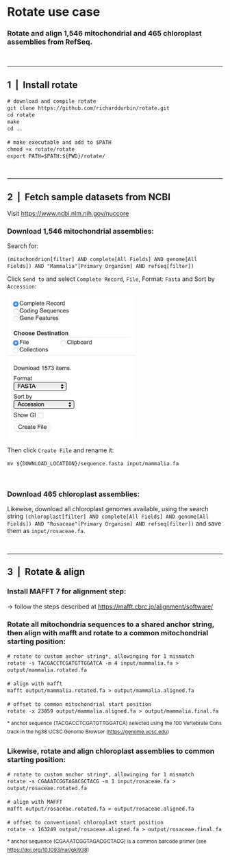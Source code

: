 # **Rotate use case**
### Rotate and align 1,546 mitochondrial and 465 chloroplast assemblies from RefSeq.
<br />

**********
## **1&nbsp;&nbsp;|&nbsp;&nbsp;Install rotate**
```
# download and compile rotate
git clone https://github.com/richarddurbin/rotate.git
cd rotate
make
cd ..

# make executable and add to $PATH
chmod +x rotate/rotate
export PATH=$PATH:${PWD}/rotate/
```

<br />

**********

## **2&nbsp;&nbsp;|&nbsp;&nbsp;Fetch sample datasets from NCBI**

Visit https://www.ncbi.nlm.nih.gov/nuccore

### Download 1,546 mitochondrial assemblies:
Search for:
```
(mitochondrion[filter] AND complete[All Fields] AND genome[All Fields]) AND "Mammalia"[Primary Organism] AND refseq[filter])
```
Click ```Send to``` and select ```Complete Record```, ```File```, Format: ```Fasta``` and Sort by ```Accession```:


<img src=".media/ncbi_export.png" alt="drawing" width="300"/>

Then click ```Create File``` and rename it:

```
mv ${DOWNLOAD_LOCATION}/sequence.fasta input/mammalia.fa
```
<br />

### Download 465 chloroplast assemblies:

Likewise, download all chloroplast genomes available, using the search string ```(chloroplast[filter] AND complete[All Fields] AND genome[All Fields]) AND "Rosaceae"[Primary Organism] AND refseq[filter])``` and save them as ```input/rosaceae.fa```.

<br />

**********

## **3&nbsp;&nbsp;|&nbsp;&nbsp;Rotate & align**


### Install MAFFT 7 for alignment step:
-> follow the steps described at https://mafft.cbrc.jp/alignment/software/

### Rotate all mitochondria sequences to a shared anchor string, then align with mafft and rotate to a common mitochondrial starting position:

```
# rotate to custom anchor string*, allowinging for 1 mismatch
rotate -s TACGACCTCGATGTTGGATCA -m 4 input/mammalia.fa > output/mammalia.rotated.fa

# align with mafft
mafft output/mammalia.rotated.fa > output/mammalia.aligned.fa

# offset to common mitochondrial start position
rotate -x 23859 output/mammalia.aligned.fa > output/mammalia.final.fa
```
<sup> \* anchor sequence (TACGACCTCGATGTTGGATCA) selected using the 100 Vertebrate Cons track in the hg38 UCSC Genome Browser (https://genome.ucsc.edu)</sup>

### Likewise, rotate and align chloroplast assemblies to common starting position:

```
# rotate to custom anchor string*, allowinging for 1 mismatch
rotate -s CGAAATCGGTAGACGCTACG -m 1 input/rosaceae.fa > output/rosaceae.rotated.fa

# align with MAFFT
mafft output/rosaceae.rotated.fa > output/rosaceae.aligned.fa

# offset to conventional chloroplast start position
rotate -x 163249 output/rosaceae.aligned.fa > output/rosaceae.final.fa
```
<sup> \* anchor sequence (CGAAATCGGTAGACGCTACG) is a common barcode primer (see https://doi.org/10.1093/nar/gkl938)</sup>




